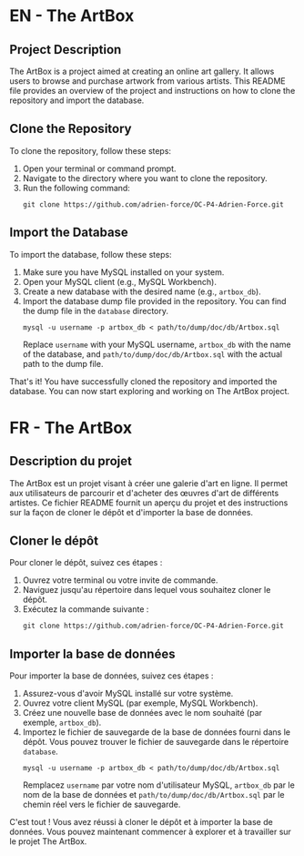 # EN - The ArtBox

## Project Description
The ArtBox is a project aimed at creating an online art gallery. It allows users to browse and purchase artwork from various artists. This README file provides an overview of the project and instructions on how to clone the repository and import the database.

## Clone the Repository
To clone the repository, follow these steps:
1. Open your terminal or command prompt.
2. Navigate to the directory where you want to clone the repository.
3. Run the following command:
    ```
    git clone https://github.com/adrien-force/OC-P4-Adrien-Force.git
    ```

## Import the Database
To import the database, follow these steps:
1. Make sure you have MySQL installed on your system.
2. Open your MySQL client (e.g., MySQL Workbench).
3. Create a new database with the desired name (e.g., `artbox_db`).
4. Import the database dump file provided in the repository. You can find the dump file in the `database` directory.
    ```
    mysql -u username -p artbox_db < path/to/dump/doc/db/Artbox.sql
    ```
    Replace `username` with your MySQL username, `artbox_db` with the name of the database, and `path/to/dump/doc/db/Artbox.sql` with the actual path to the dump file.

That's it! You have successfully cloned the repository and imported the database. You can now start exploring and working on The ArtBox project.

# FR - The ArtBox

## Description du projet
The ArtBox est un projet visant à créer une galerie d'art en ligne. Il permet aux utilisateurs de parcourir et d'acheter des œuvres d'art de différents artistes. Ce fichier README fournit un aperçu du projet et des instructions sur la façon de cloner le dépôt et d'importer la base de données.

## Cloner le dépôt
Pour cloner le dépôt, suivez ces étapes :
1. Ouvrez votre terminal ou votre invite de commande.
2. Naviguez jusqu'au répertoire dans lequel vous souhaitez cloner le dépôt.
3. Exécutez la commande suivante :
    ```
    git clone https://github.com/adrien-force/OC-P4-Adrien-Force.git
    ```

## Importer la base de données
Pour importer la base de données, suivez ces étapes :
1. Assurez-vous d'avoir MySQL installé sur votre système.
2. Ouvrez votre client MySQL (par exemple, MySQL Workbench).
3. Créez une nouvelle base de données avec le nom souhaité (par exemple, `artbox_db`).
4. Importez le fichier de sauvegarde de la base de données fourni dans le dépôt. Vous pouvez trouver le fichier de sauvegarde dans le répertoire `database`.
    ```
    mysql -u username -p artbox_db < path/to/dump/doc/db/Artbox.sql
    ```
    Remplacez `username` par votre nom d'utilisateur MySQL, `artbox_db` par le nom de la base de données et `path/to/dump/doc/db/Artbox.sql` par le chemin réel vers le fichier de sauvegarde.

C'est tout ! Vous avez réussi à cloner le dépôt et à importer la base de données. Vous pouvez maintenant commencer à explorer et à travailler sur le projet The ArtBox.

